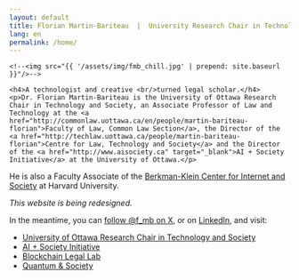 ```yaml
---
layout: default
title: Florian Martin-Bariteau  |  University Research Chair in Technology + Society
lang: en
permalink: /home/
---
```


<div class="home" id="home">

  <div class="colx2">

  	<!--<img src="{{ '/assets/img/fmb_chill.jpg' | prepend: site.baseurl }}"/>-->

  	<h4>A technologist and creative <br/>turned legal scholar.</h4>
	<p>Dr. Florian Martin-Bariteau is the University of Ottawa Research Chair in Technology and Society, an Associate Professor of Law and Technology at the <a href="http://commonlaw.uottawa.ca/en/people/martin-bariteau-florian">Faculty of Law, Common Law Section</a>, the Director of the <a href="http://techlaw.uottawa.ca/people/martin-bariteau-florian">Centre for Law, Technology and Society</a> and the Director of the <a href="http://www.aisociety.ca" target="_blank">AI + Society Initiative</a> at the University of Ottawa.</p>
  <p>He is also a Faculty Associate of the <a href="https://cyber.harvard.edu/people/florian-martin-bariteau">Berkman-Klein Center for Internet and Society</a> at Harvard University.</p>

  </div>

  <div class="colx2">
   <p><em>This website is being redesigned.</em></p> 
  <p>In the meantime, you can <a href="https://twitter.com/f_mb">follow @f_mb on X</a>, or on <a href="http://linkedin.com/in/fmb">LinkedIn</a>, and visit:</p>
  <ul>
<li><a href="https://techlaw.uottawa.ca/chairs/urc-technology-society" target="_blank">University of Ottawa Research Chair in Technology and Society</a></li>
<li><a href="https://techlaw.uottawa.ca/aisociety" target="_blank">AI + Society Initiative</a></li>
  <li><a href="http://blckchn.ca/" target="_blank">Blockchain Legal Lab</a></li>
  <li><a href="http://quantsoc.net">Quantum &amp; Society</a></li>
</ul>
	
  </div>

</div>
